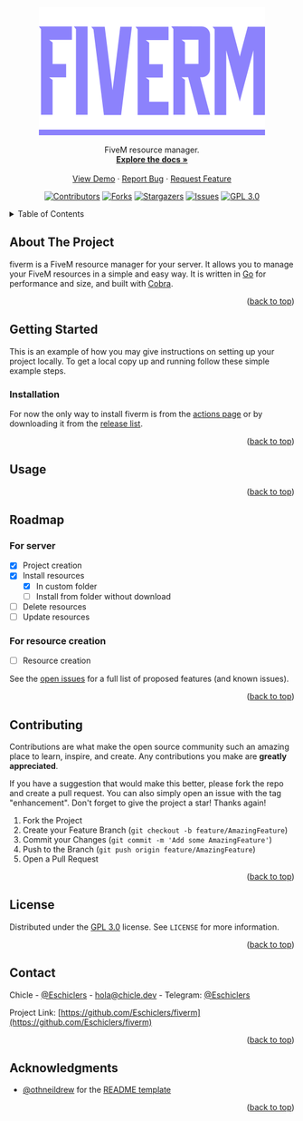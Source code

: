 <div id="top"></div>

<!-- PROJECT LOGO -->
<br />

<div align="center">

<img src="/doc/logo.svg">

</div>

  <p align="center">
    FiveM resource manager.
    <br />
    <a href="https://github.com/Eschiclers/fiverm"><strong>Explore the docs »</strong></a>
    <br />
    <br />
    <a href="https://github.com/Eschiclers/fiverm">View Demo</a>
    ·
    <a href="https://github.com/Eschiclers/fiverm/issues">Report Bug</a>
    ·
    <a href="https://github.com/Eschiclers/fiverm/issues">Request Feature</a>
  </p>
</div>

<!-- BADGES -->
<div align="center">

[![Contributors][contributors-shield]][contributors-url]
[![Forks][forks-shield]][forks-url]
[![Stargazers][stars-shield]][stars-url]
[![Issues][issues-shield]][issues-url]
[![GPL 3.0][license-shield]][license-url]

</div>

<!-- TABLE OF CONTENTS -->
<details>
  <summary>Table of Contents</summary>
  <ol>
    <li>
      <a href="#about-the-project">About The Project</a>
      <ul>
        <li><a href="#built-with">Built With</a></li>
      </ul>
    </li>
    <li>
      <a href="#getting-started">Getting Started</a>
      <ul>
        <li><a href="#prerequisites">Prerequisites</a></li>
        <li><a href="#installation">Installation</a></li>
      </ul>
    </li>
    <li><a href="#usage">Usage</a></li>
    <li><a href="#roadmap">Roadmap</a></li>
    <li><a href="#contributing">Contributing</a></li>
    <li><a href="#license">License</a></li>
    <li><a href="#contact">Contact</a></li>
    <li><a href="#acknowledgments">Acknowledgments</a></li>
  </ol>
</details>

<!-- ABOUT THE PROJECT -->

## About The Project

fiverm is a FiveM resource manager for your server. It allows you to manage your FiveM resources in a simple and easy way. It is written in [Go](https://github.com/golang/go) for performance and size, and built with [Cobra](https://github.com/spf13/cobra).

<p align="right">(<a href="#top">back to top</a>)</p>


<!-- GETTING STARTED -->

## Getting Started

This is an example of how you may give instructions on setting up your project locally.
To get a local copy up and running follow these simple example steps.

### Installation

For now the only way to install fiverm is from the [actions page](https://github.com/Eschiclers/fiverm/actions) or by downloading it from the [release list](https://github.com/Eschiclers/fiverm/releases).

<p align="right">(<a href="#top">back to top</a>)</p>

<!-- USAGE EXAMPLES -->

## Usage



<p align="right">(<a href="#top">back to top</a>)</p>

<!-- ROADMAP -->

## Roadmap

### For server

- [X] Project creation
- [X] Install resources
  - [X] In custom folder
  - [ ] Install from folder without download
- [ ] Delete resources
- [ ] Update resources

### For resource creation

- [ ] Resource creation

See the [open issues](https://github.com/Eschiclers/fiverm/issues) for a full list of proposed features (and known issues).

<p align="right">(<a href="#top">back to top</a>)</p>

<!-- CONTRIBUTING -->

## Contributing

Contributions are what make the open source community such an amazing place to learn, inspire, and create. Any contributions you make are **greatly appreciated**.

If you have a suggestion that would make this better, please fork the repo and create a pull request. You can also simply open an issue with the tag "enhancement".
Don't forget to give the project a star! Thanks again!

1. Fork the Project
2. Create your Feature Branch (`git checkout -b feature/AmazingFeature`)
3. Commit your Changes (`git commit -m 'Add some AmazingFeature'`)
4. Push to the Branch (`git push origin feature/AmazingFeature`)
5. Open a Pull Request

<p align="right">(<a href="#top">back to top</a>)</p>

<!-- LICENSE -->

## License

Distributed under the [GPL 3.0](https://www.gnu.org/licenses/gpl-3.0.html) license. See `LICENSE` for more information.

<p align="right">(<a href="#top">back to top</a>)</p>

<!-- CONTACT -->

## Contact

Chicle - [@Eschiclers](https://twitter.com/Eschiclers) - [hola@chicle.dev](mailto:hola@chicle.dev) - Telegram: [@Eschiclers](https://t.me/Eschiclers)

Project Link: [https://github.com/Eschiclers/fiverm](https://github.com/Eschiclers/fiverm)

<p align="right">(<a href="#top">back to top</a>)</p>

<!-- ACKNOWLEDGMENTS -->

## Acknowledgments

- [@othneildrew](https://github.com/othneildrew/) for the [README template](https://github.com/othneildrew/Best-README-Template/blob/master/BLANK_README.md)

<p align="right">(<a href="#top">back to top</a>)</p>

<!-- MARKDOWN LINKS & IMAGES -->
<!-- https://www.markdownguide.org/basic-syntax/#reference-style-links -->

[contributors-shield]: https://img.shields.io/github/contributors/Eschiclers/fiverm.svg?style=for-the-badge
[contributors-url]: https://github.com/Eschiclers/fiverm/graphs/contributors
[forks-shield]: https://img.shields.io/github/forks/Eschiclers/fiverm.svg?style=for-the-badge
[forks-url]: https://github.com/Eschiclers/fiverm/network/members
[stars-shield]: https://img.shields.io/github/stars/Eschiclers/fiverm.svg?style=for-the-badge
[stars-url]: https://github.com/Eschiclers/fiverm/stargazers
[issues-shield]: https://img.shields.io/github/issues/Eschiclers/fiverm.svg?style=for-the-badge
[issues-url]: https://github.com/Eschiclers/fiverm/issues
[license-shield]: https://img.shields.io/github/license/Eschiclers/fiverm.svg?style=for-the-badge
[license-url]: https://github.com/Eschiclers/fiverm/blob/master/LICENSE.txt
[linkedin-shield]: https://img.shields.io/badge/-LinkedIn-black.svg?style=for-the-badge&logo=linkedin&colorB=555
[linkedin-url]: https://linkedin.com/in/linkedin_username
[product-screenshot]: images/screenshot.png
